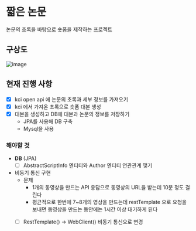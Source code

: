 # 짧은 논문 
논문의 초록을 바탕으로 숏폼을 제작하는 프로젝트

## 구상도
![image](https://github.com/user-attachments/assets/1810b9e4-cf25-4922-92aa-65665ed2f5f4)

## 현재 진행 사항
- [x] kci open api 에 논문의 초록과 세부 정보를 가져오기 
- [x] kci 에서 가져온 초록으로 숏폼 대본 생성
- [x] 대본을 생성하고 DB에 대본과 논문의 정보를 저장하기
  - JPA를 사용해 DB 구축
  - Mysql을 사용
     
### 해야할 것
- **DB** (JPA)
  - [ ] AbstractScriptInfo 엔티티와 Author 엔티티 연관관계 맺기   
  
- 비동기 통신 구현
  - 문제   
    - 1개의 동영상을 만드는 API 응답으로 동영상의 URL을 받는데 10분 정도 걸린다
    - 평균적으로 한번에 7~8개의 영상을 만드는데 restTemplate 으로 요청을 보내면 동영상을 만드는 동안에는 1시간 이상 대기하게 된다
  - [ ] RestTemplate() ->  WebClient() 비동기 통신으로 변경

